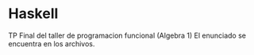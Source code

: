 # Haskell
TP Final del taller de programacion funcional (Algebra 1)
El enunciado se encuentra en los archivos.
